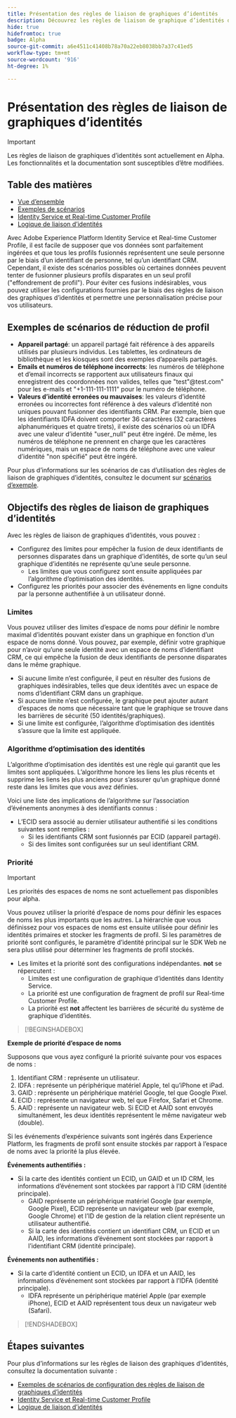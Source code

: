 ```yaml
---
title: Présentation des règles de liaison de graphiques d’identités
description: Découvrez les règles de liaison de graphique d’identités dans Identity Service.
hide: true
hidefromtoc: true
badge: Alpha
source-git-commit: a6e4511c41408b78a70a22eb8038bb7a37c41ed5
workflow-type: tm+mt
source-wordcount: '916'
ht-degree: 1%

---
```


# Présentation des règles de liaison de graphiques d’identités

>[!IMPORTANT]
>
>Les règles de liaison de graphiques d’identités sont actuellement en Alpha. Les fonctionnalités et la documentation sont susceptibles d’être modifiées.

## Table des matières 

* [Vue d’ensemble](./overview.md)
* [Exemples de scénarios](./example-scenarios.md)
* [Identity Service et Real-time Customer Profile](identity-and-profile.md)
* [Logique de liaison d’identités](./identity-linking-logic.md)

Avec Adobe Experience Platform Identity Service et Real-time Customer Profile, il est facile de supposer que vos données sont parfaitement ingérées et que tous les profils fusionnés représentent une seule personne par le biais d’un identifiant de personne, tel qu’un identifiant CRM. Cependant, il existe des scénarios possibles où certaines données peuvent tenter de fusionner plusieurs profils disparates en un seul profil (&quot;effondrement de profil&quot;). Pour éviter ces fusions indésirables, vous pouvez utiliser les configurations fournies par le biais des règles de liaison des graphiques d’identités et permettre une personnalisation précise pour vos utilisateurs.

## Exemples de scénarios de réduction de profil

* **Appareil partagé**: un appareil partagé fait référence à des appareils utilisés par plusieurs individus. Les tablettes, les ordinateurs de bibliothèque et les kiosques sont des exemples d’appareils partagés.
* **Emails et numéros de téléphone incorrects**: les numéros de téléphone et d’email incorrects se rapportent aux utilisateurs finaux qui enregistrent des coordonnées non valides, telles que &quot;test&quot;<span>@test.com&quot; pour les e-mails et &quot;+1-111-111-1111&quot; pour le numéro de téléphone.
* **Valeurs d’identité erronées ou mauvaises**: les valeurs d’identité erronées ou incorrectes font référence à des valeurs d’identité non uniques pouvant fusionner des identifiants CRM. Par exemple, bien que les identifiants IDFA doivent comporter 36 caractères (32 caractères alphanumériques et quatre tirets), il existe des scénarios où un IDFA avec une valeur d’identité &quot;user_null&quot; peut être ingéré. De même, les numéros de téléphone ne prennent en charge que les caractères numériques, mais un espace de noms de téléphone avec une valeur d’identité &quot;non spécifié&quot; peut être ingéré.

Pour plus d’informations sur les scénarios de cas d’utilisation des règles de liaison de graphiques d’identités, consultez le document sur [scénarios d’exemple](./example-scenarios.md).

## Objectifs des règles de liaison de graphiques d’identités

Avec les règles de liaison de graphiques d’identités, vous pouvez :

* Configurez des limites pour empêcher la fusion de deux identifiants de personnes disparates dans un graphique d’identités, de sorte qu’un seul graphique d’identités ne représente qu’une seule personne.
   * Les limites que vous configurez sont ensuite appliquées par l’algorithme d’optimisation des identités.
* Configurez les priorités pour associer des événements en ligne conduits par la personne authentifiée à un utilisateur donné.

### Limites

Vous pouvez utiliser des limites d’espace de noms pour définir le nombre maximal d’identités pouvant exister dans un graphique en fonction d’un espace de noms donné. Vous pouvez, par exemple, définir votre graphique pour n’avoir qu’une seule identité avec un espace de noms d’identifiant CRM, ce qui empêche la fusion de deux identifiants de personne disparates dans le même graphique.

* Si aucune limite n’est configurée, il peut en résulter des fusions de graphiques indésirables, telles que deux identités avec un espace de noms d’identifiant CRM dans un graphique.
* Si aucune limite n’est configurée, le graphique peut ajouter autant d’espaces de noms que nécessaire tant que le graphique se trouve dans les barrières de sécurité (50 identités/graphiques).
* Si une limite est configurée, l’algorithme d’optimisation des identités s’assure que la limite est appliquée.

### Algorithme d’optimisation des identités

L’algorithme d’optimisation des identités est une règle qui garantit que les limites sont appliquées. L’algorithme honore les liens les plus récents et supprime les liens les plus anciens pour s’assurer qu’un graphique donné reste dans les limites que vous avez définies.

Voici une liste des implications de l’algorithme sur l’association d’événements anonymes à des identifiants connus :

* L’ECID sera associé au dernier utilisateur authentifié si les conditions suivantes sont remplies :
   * Si les identifiants CRM sont fusionnés par ECID (appareil partagé).
   * Si des limites sont configurées sur un seul identifiant CRM.

### Priorité

>[!IMPORTANT]
>
>Les priorités des espaces de noms ne sont actuellement pas disponibles pour alpha.

Vous pouvez utiliser la priorité d’espace de noms pour définir les espaces de noms les plus importants que les autres. La hiérarchie que vous définissez pour vos espaces de noms est ensuite utilisée pour définir les identités primaires et stocker les fragments de profil. Si les paramètres de priorité sont configurés, le paramètre d’identité principal sur le SDK Web ne sera plus utilisé pour déterminer les fragments de profil stockés.

* Les limites et la priorité sont des configurations indépendantes. **not** se répercutent :
   * Limites est une configuration de graphique d’identités dans Identity Service.
   * La priorité est une configuration de fragment de profil sur Real-time Customer Profile.
   * La priorité est **not** affectent les barrières de sécurité du système de graphique d’identités.

>[!BEGINSHADEBOX]

**Exemple de priorité d’espace de noms**

Supposons que vous ayez configuré la priorité suivante pour vos espaces de noms :

1. Identifiant CRM : représente un utilisateur.
2. IDFA : représente un périphérique matériel Apple, tel qu’iPhone et iPad.
3. GAID : représente un périphérique matériel Google, tel que Google Pixel.
4. ECID : représente un navigateur web, tel que Firefox, Safari et Chrome.
5. AAID : représente un navigateur web.
Si ECID et AAID sont envoyés simultanément, les deux identités représentent le même navigateur web (double).

Si les événements d’expérience suivants sont ingérés dans Experience Platform, les fragments de profil sont ensuite stockés par rapport à l’espace de noms avec la priorité la plus élevée.

**Événements authentifiés :**

* Si la carte des identités contient un ECID, un GAID et un ID CRM, les informations d’événement sont stockées par rapport à l’ID CRM (identité principale).
   * GAID représente un périphérique matériel Google (par exemple, Google Pixel), ECID représente un navigateur web (par exemple, Google Chrome) et l’ID de gestion de la relation client représente un utilisateur authentifié.
   * Si la carte des identités contient un identifiant CRM, un ECID et un AAID, les informations d’événement sont stockées par rapport à l’identifiant CRM (identité principale).

**Événements non authentifiés :**

* Si la carte d’identité contient un ECID, un IDFA et un AAID, les informations d’événement sont stockées par rapport à l’IDFA (identité principale).
   * IDFA représente un périphérique matériel Apple (par exemple iPhone), ECID et AAID représentent tous deux un navigateur web (Safari).

>[!ENDSHADEBOX]

## Étapes suivantes

Pour plus d’informations sur les règles de liaison des graphiques d’identités, consultez la documentation suivante :

* [Exemples de scénarios de configuration des règles de liaison de graphiques d’identités](./example-scenarios.md)
* [Identity Service et Real-time Customer Profile](identity-and-profile.md)
* [Logique de liaison d’identités](./identity-linking-logic.md)